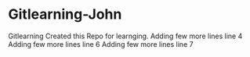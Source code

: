 # Gitlearning-John
Gitlearning
Created this Repo for learnging.
Adding few more lines line 4
Adding few more lines line 6
Adding few more lines line 7
